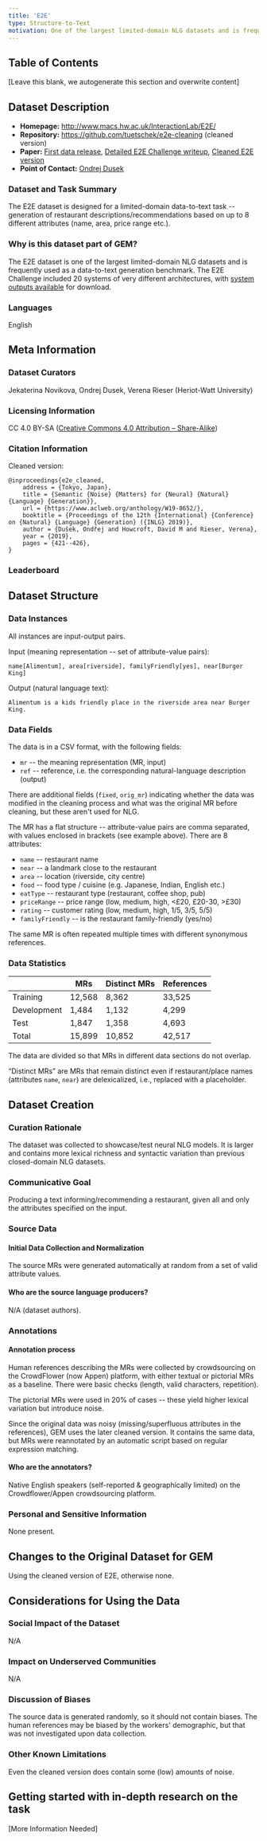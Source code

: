```yaml
---
title: 'E2E'
type: Structure-to-Text
motivation: One of the largest limited-domain NLG datasets and is frequently used as a data-to-text generation benchmark.
---
```


## Table of Contents

[Leave this blank, we autogenerate this section and overwrite content]

## Dataset Description

- **Homepage:** http://www.macs.hw.ac.uk/InteractionLab/E2E/
- **Repository:** https://github.com/tuetschek/e2e-cleaning (cleaned version)
- **Paper:** [First data release](https://www.aclweb.org/anthology/W17-5525/),
  [Detailed E2E Challenge writeup](https://doi.org/10.1016/j.csl.2019.06.009),
  [Cleaned E2E version](https://www.aclweb.org/anthology/W19-8652/)
- **Point of Contact:** [Ondrej Dusek](https://tuetschek.github.io/)

### Dataset and Task Summary

The E2E dataset is designed for a limited-domain data-to-text task -- generation of restaurant descriptions/recommendations based on up to 8 different attributes (name, area, price range etc.).

### Why is this dataset part of GEM?

The E2E dataset is one of the largest limited-domain NLG datasets and is frequently used as a data-to-text generation benchmark. The E2E Challenge included 20 systems of very different architectures, with [system outputs available](https://github.com/tuetschek/e2e-eval) for download.

### Languages

English

## Meta Information

### Dataset Curators

Jekaterina Novikova, Ondrej Dusek, Verena Rieser (Heriot-Watt University)

### Licensing Information

CC 4.0 BY-SA ([Creative Commons 4.0 Attribution – Share-Alike](https://creativecommons.org/licenses/by-sa/4.0/))

### Citation Information

Cleaned version:
```
@inproceedings{e2e_cleaned,
	address = {Tokyo, Japan},
	title = {Semantic {Noise} {Matters} for {Neural} {Natural} {Language} {Generation}},
	url = {https://www.aclweb.org/anthology/W19-8652/},
	booktitle = {Proceedings of the 12th {International} {Conference} on {Natural} {Language} {Generation} ({INLG} 2019)},
	author = {Dušek, Ondřej and Howcroft, David M and Rieser, Verena},
	year = {2019},
	pages = {421--426},
}
```

### Leaderboard

## Dataset Structure

### Data Instances

All instances are input-output pairs.

Input (meaning representation -- set of attribute-value pairs):
```
name[Alimentum], area[riverside], familyFriendly[yes], near[Burger King]
```

Output (natural language text):
```
Alimentum is a kids friendly place in the riverside area near Burger King.
```

### Data Fields

The data is in a CSV format, with the following fields:

* `mr` -- the meaning representation (MR, input)
* `ref` -- reference, i.e. the corresponding natural-language description (output)

There are additional fields (`fixed`, `orig_mr`) indicating whether the data was modified in the
cleaning process and what was the original MR before cleaning, but these aren't used for NLG.

The MR has a flat structure -- attribute-value pairs are comma separated, with values
enclosed in brackets (see example above). There are 8 attributes:
* `name` -- restaurant name
* `near` -- a landmark close to the restaurant
* `area` -- location (riverside, city centre)
* `food` -- food type / cuisine (e.g. Japanese, Indian, English etc.)
* `eatType` -- restaurant type (restaurant, coffee shop, pub)
* `priceRange` -- price range (low, medium, high, <£20, £20-30, >£30)
* `rating` -- customer rating (low, medium, high, 1/5, 3/5, 5/5)
* `familyFriendly` -- is the restaurant family-friendly (yes/no)

The same MR is often repeated multiple times with different synonymous references.

### Data Statistics

|             | MRs  | Distinct MRs | References |
|-------------|------|--------------|------------|
| Training    |12,568|        8,362 |    33,525  |
| Development | 1,484|        1,132 |     4,299  |
| Test        | 1,847|        1,358 |     4,693  |
| Total       |15,899|       10,852 |    42,517  |

The data are divided so that MRs in different data sections do not overlap.

“Distinct MRs” are MRs that remain distinct even if restaurant/place names (attributes `name`, `near`)
are delexicalized, i.e., replaced with a placeholder.

## Dataset Creation

### Curation Rationale

The dataset was collected to showcase/test neural NLG models. It is larger and contains more lexical richness
and syntactic variation than previous closed-domain NLG datasets.

### Communicative Goal

Producing a text informing/recommending a restaurant, given all and only the attributes specified on the input.


### Source Data

#### Initial Data Collection and Normalization

The source MRs were generated automatically at random from a set of valid attribute values.

#### Who are the source language producers?

N/A (dataset authors).

### Annotations

#### Annotation process

Human references describing the MRs were collected by crowdsourcing on the CrowdFlower (now Appen) platform,
with either textual or pictorial MRs as a baseline. There were basic checks (length, valid characters, repetition).

The pictorial MRs were used in 20% of cases -- these yield higher lexical variation but introduce noise.

Since the original data was noisy (missing/superfluous attributes in the references), GEM uses the later cleaned
version. It contains the same data, but MRs were reannotated by an automatic script based on regular expression
matching.

#### Who are the annotators?

Native English speakers (self-reported & geographically limited) on the Crowdflower/Appen crowdsourcing platform.

### Personal and Sensitive Information

None present.

## Changes to the Original Dataset for GEM

Using the cleaned version of E2E, otherwise none.

## Considerations for Using the Data

### Social Impact of the Dataset

N/A

### Impact on Underserved Communities

N/A

### Discussion of Biases

The source data is generated randomly, so it should not contain biases. The human references may be biased by the workers'
demographic, but that was not investigated upon data collection.

### Other Known Limitations

Even the cleaned version does contain some (low) amounts of noise.

## Getting started with in-depth research on the task

[More Information Needed]
